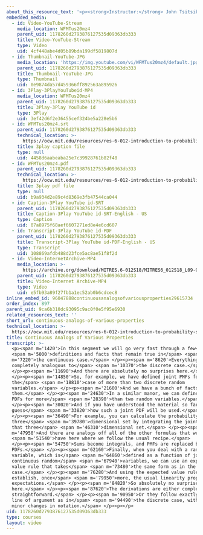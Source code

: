 ```yaml
---
about_this_resource_text: '<p><strong>Instructor:</strong> John Tsitsiklis</p>'
embedded_media:
  - id: Video-YouTube-Stream
    media_location: WFMTus20mz4
    parent_uid: 1178260d2793876127535d09363db333
    title: Video-YouTube-Stream
    type: Video
    uid: 4cf448abe4d05b89bda199df5819807d
  - id: Thumbnail-YouTube-JPG
    media_location: 'https://img.youtube.com/vi/WFMTus20mz4/default.jpg'
    parent_uid: 1178260d2793876127535d09363db333
    title: Thumbnail-YouTube-JPG
    type: Thumbnail
    uid: 0e9874da57d459366ff892563a895926
  - id: 3Play-3PlayYouTubeid-MP4
    media_location: WFMTus20mz4
    parent_uid: 1178260d2793876127535d09363db333
    title: 3Play-3Play YouTube id
    type: 3Play
    uid: 3ef42d6f2e36455cef324be5a228e5b6
  - id: WFMTus20mz4.srt
    parent_uid: 1178260d2793876127535d09363db333
    technical_location: >-
      https://ocw.mit.edu/resources/res-6-012-introduction-to-probability-spring-2018/part-i-the-fundamentals/continuous-analogs-of-various-properties/WFMTus20mz4.srt
    title: 3play caption file
    type: null
    uid: 4458d6aabeaba25e7c39928761b82f48
  - id: WFMTus20mz4.pdf
    parent_uid: 1178260d2793876127535d09363db333
    technical_location: >-
      https://ocw.mit.edu/resources/res-6-012-introduction-to-probability-spring-2018/part-i-the-fundamentals/continuous-analogs-of-various-properties/WFMTus20mz4.pdf
    title: 3play pdf file
    type: null
    uid: b9a934d2e89c4d8369e3fb47544ca044
  - id: Caption-3Play YouTube id-SRT
    parent_uid: 1178260d2793876127535d09363db333
    title: Caption-3Play YouTube id-SRT-English - US
    type: Caption
    uid: 07a8975f68aef6607271ed8e4e6cd607
  - id: Transcript-3Play YouTube id-PDF
    parent_uid: 1178260d2793876127535d09363db333
    title: Transcript-3Play YouTube id-PDF-English - US
    type: Transcript
    uid: 108869afdb488d23fce5ac8ae51f8f2d
  - id: Video-InternetArchive-MP4
    media_location: >-
      https://archive.org/download/MITRES.6-012S18/MITRES6_012S18_L09-09_300k.mp4
    parent_uid: 1178260d2793876127535d09363db333
    title: Video-Internet Archive-MP4
    type: Video
    uid: e5fb93a89f27fb1a1ec52ab0b6cdcec8
inline_embed_id: 96047888continuousanalogsofvariousproperties29615734
order_index: 897
parent_uid: 9ca6b310dc93095c9ac0f0e5f95e6930
related_resources_text: ''
short_url: continuous-analogs-of-various-properties
technical_location: >-
  https://ocw.mit.edu/resources/res-6-012-introduction-to-probability-spring-2018/part-i-the-fundamentals/continuous-analogs-of-various-properties
title: Continuous Analogs of Various Properties
transcript: >-
  <p><span m='1420'>In this segment we will go very fast through a few</span>
  <span m='5000'>definitions and facts that remain true in</span> <span
  m='7220'>the continuous case.</span> </p><p><span m='8620'>Everything is
  completely analogous to</span> <span m='10370'>the discrete case.</span>
  </p><p><span m='11690'>And there are absolutely no surprises here.</span>
  </p><p><span m='14850'>So, for example, we have defined joint PMFs for
  the</span> <span m='18810'>case of more than two discrete random
  variables.</span> </p><p><span m='21600'>And we have a bunch of facts about
  them.</span> </p><p><span m='24630'>In a similar manor, we can define joint
  PDFs for more</span> <span m='28390'>than two random variables.</span>
  </p><p><span m='30020'>And if you have understood the material so far, you can
  guess</span> <span m='33820'>how such a joint PDF will be used.</span>
  </p><p><span m='36490'>For example, you can calculate the probability of a
  three</span> <span m='39780'>dimensional set by integrating the joint PDF over
  that three</span> <span m='46310'>dimensional set.</span> </p><p><span
  m='47950'>And there are analogs off all of the other formulas that we</span>
  <span m='51540'>have here where we follow the usual recipe.</span>
  </p><p><span m='54750'>Sums become integrals, and PMFs are replaced by
  PDFs.</span> </p><p><span m='62160'>Finally, when you deal with a random
  variable, which is</span> <span m='64860'>defined as a function of jointly
  continuous random</span> <span m='67940'>variables, we can use an expected
  value rule that takes</span> <span m='73480'>the same form as in the discrete
  case.</span> </p><p><span m='76280'>And using the expected value rule, we can
  establish, once</span> <span m='79950'>more, the usual linearity properties of
  expectations.</span> </p><p><span m='84820'>So absolutely no surprises
  here.</span> </p><p><span m='87620'>The derivations are either completely
  straightforward.</span> </p><p><span m='90950'>Or they follow exactly the same
  line of argument as in</span> <span m='94490'>the discrete case, with just
  minor changes in notation.</span> </p><p></p>
uid: 1178260d2793876127535d09363db333
type: courses
layout: video
---
```

